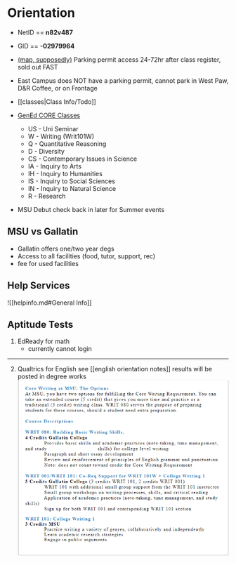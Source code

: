 # Orientation
- NetID == **n82v487**  
- GID == **-02979964**  
- [(map, supposedly)](https://montanaedu.sharepoint.com/:b:/s/StudentSuccess-GallatinCollege/ETAj5NpaPoRHibWOxY_ImbwByuVGQsUu49zYlcMlYzMKkQ?e=JvFApO) Parking permit access 24-72hr after class register, sold out FAST
- East Campus does NOT have a parking permit, cannot park in West Paw, D&R Coffee, or on Frontage
- [[classes|Class Info/Todo]]
- [GenEd CORE Classes](https://montanaedu-my.sharepoint.com/personal/s82t448_msu_montana_edu/_layouts/15/onedrive.aspx?id=%2Fpersonal%2Fs82t448%5Fmsu%5Fmontana%5Fedu%2FDocuments%2FMicrosoft%20Teams%20Chat%20Files%2FGallatin%20College%20Spring%202024%20gen%20ed%20schedule%20students%2Epdf&parent=%2Fpersonal%2Fs82t448%5Fmsu%5Fmontana%5Fedu%2FDocuments%2FMicrosoft%20Teams%20Chat%20Files&ga=1)

    - US - Uni Seminar
    - W - Writing (Writ101W)
    - Q - Quantitative Reasoning
    - D - Diversity
    - CS - Contemporary Issues in Science
    - IA - Inquiry to Arts
    - IH - Inquiry to Humanities
    - IS - Inquiry to Social Sciences
    - IN - Inquiry to Natural Science
    - R - Research
- MSU Debut check back in later for Summer events
## MSU vs Gallatin
- Gallatin offers one/two year degs
- Access to all facilities (food, tutor, support, rec)
- fee for used facilities  
## Help Services
![[helpinfo.md#General Info]]
## Aptitude Tests
1. EdReady for math
    - currently cannot login
---
2. Qualtrics for English
    see [[english orientation notes]]
    results will be posted in degree works
    ![class options for english](image.png)
